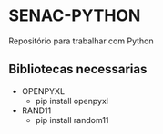 # SENAC-PYTHON

Repositório para trabalhar com Python

## Bibliotecas necessarias
- OPENPYXL
  - pip install openpyxl
- RAND11
  - pip install random11
  
